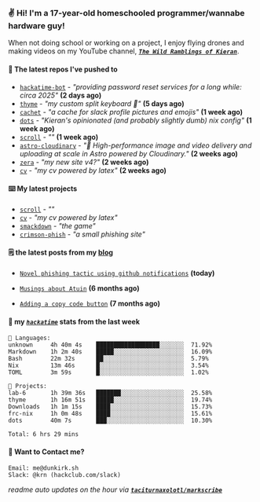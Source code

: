 ### ✌️ Hi! I'm a 17-year-old homeschooled programmer/wannabe hardware guy!

When not doing school or working on a project, I enjoy flying drones and making videos on my YouTube channel, [**_`The Wild Ramblings of Kieran`_**](https://youtube.com/@kieran.rambles).

#### 👷 The latest repos I've pushed to

- [`hackatime-bot`](https://github.com/taciturnaxolotl/hackatime-bot) - _"providing password reset services for a long while: circa 2025"_ **(2 days ago)**
- [`thyme`](https://github.com/taciturnaxolotl/thyme) - _"my custom split keyboard 🫶"_ **(5 days ago)**
- [`cachet`](https://github.com/taciturnaxolotl/cachet) - _"a cache for slack profile pictures and emojis"_ **(1 week ago)**
- [`dots`](https://github.com/taciturnaxolotl/dots) - _"Kieran's opinionated (and probably slightly dumb) nix config"_ **(1 week ago)**
- [`scroll`](https://github.com/taciturnaxolotl/scroll) - _""_ **(1 week ago)**
- [`astro-cloudinary`](https://github.com/cloudinary-community/astro-cloudinary) - _"🚀 High-performance image and video delivery and uploading at scale in Astro powered by Cloudinary."_ **(2 weeks ago)**
- [`zera`](https://github.com/taciturnaxolotl/zera) - _"my new site v4?"_ **(2 weeks ago)**
- [`cv`](https://github.com/taciturnaxolotl/cv) - _"my cv powered by latex"_ **(2 weeks ago)**

#### ⌨️ My latest projects

- [`scroll`](https://github.com/taciturnaxolotl/scroll) - _""_
- [`cv`](https://github.com/taciturnaxolotl/cv) - _"my cv powered by latex"_
- [`smackdown`](https://github.com/taciturnaxolotl/smackdown) - _"the game"_
- [`crimson-phish`](https://github.com/taciturnaxolotl/crimson-phish) - _"a small phishing site"_

#### 🗒️ the latest posts from my [blog](https://dunkirk.sh)

- [`Novel phishing tactic using github notifications`](https://dunkirk.sh/blog/github-phishing/) **(today)**

- [`Musings about Atuin`](https://dunkirk.sh/blog/atuin/) **(6 months ago)**

- [`Adding a copy code button`](https://dunkirk.sh/blog/adding-a-copy-button/) **(7 months ago)**



#### 📡 my [_`hackatime`_](https://waka.hackclub.com) stats from the last week

```text
💾 Languages:
unknown     4h 40m 4s    ██████████████████░░░░░░░  71.92%
Markdown    1h 2m 40s    █████░░░░░░░░░░░░░░░░░░░░  16.09%
Bash        22m 32s      ██░░░░░░░░░░░░░░░░░░░░░░░  5.79%
Nix         13m 46s      █░░░░░░░░░░░░░░░░░░░░░░░░  3.54%
TOML        3m 59s       █░░░░░░░░░░░░░░░░░░░░░░░░  1.02%

💼 Projects:
lab-6       1h 39m 36s   ███████░░░░░░░░░░░░░░░░░░  25.58%
thyme       1h 16m 51s   █████░░░░░░░░░░░░░░░░░░░░  19.74%
Downloads   1h 1m 15s    ████░░░░░░░░░░░░░░░░░░░░░  15.73%
frc-nix     1h 0m 48s    ████░░░░░░░░░░░░░░░░░░░░░  15.61%
dots        40m 7s       ███░░░░░░░░░░░░░░░░░░░░░░  10.30%

Total: 6 hrs 29 mins
```

#### 📮 Want to Contact me?

```text
Email: me@dunkirk.sh
Slack: @krn (hackclub.com/slack)
```

_readme auto updates on the hour via [**`taciturnaxolotl/markscribe`**](https://github.com/taciturnaxolotl/markscribe)_
